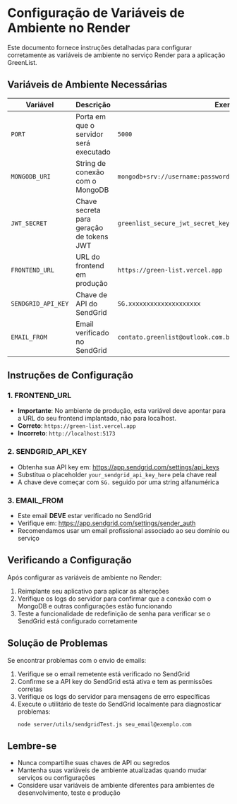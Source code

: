 # Configuração de Variáveis de Ambiente no Render

Este documento fornece instruções detalhadas para configurar corretamente as variáveis de ambiente no serviço Render para a aplicação GreenList.

## Variáveis de Ambiente Necessárias

| Variável           | Descrição                                | Exemplo                                                          |
| ------------------ | ---------------------------------------- | ---------------------------------------------------------------- |
| `PORT`             | Porta em que o servidor será executado   | `5000`                                                           |
| `MONGODB_URI`      | String de conexão com o MongoDB          | `mongodb+srv://username:password@cluster.mongodb.net/greenlist?` |
| `JWT_SECRET`       | Chave secreta para geração de tokens JWT | `greenlist_secure_jwt_secret_key_2023`                           |
| `FRONTEND_URL`     | URL do frontend em produção              | `https://green-list.vercel.app`                                  |
| `SENDGRID_API_KEY` | Chave de API do SendGrid                 | `SG.xxxxxxxxxxxxxxxxxxxx`                                        |
| `EMAIL_FROM`       | Email verificado no SendGrid             | `contato.greenlist@outlook.com.br`                               |

## Instruções de Configuração

### 1. FRONTEND_URL

- **Importante**: No ambiente de produção, esta variável deve apontar para a URL do seu frontend implantado, não para localhost.
- **Correto**: `https://green-list.vercel.app`
- **Incorreto**: `http://localhost:5173`

### 2. SENDGRID_API_KEY

- Obtenha sua API key em: https://app.sendgrid.com/settings/api_keys
- Substitua o placeholder `your_sendgrid_api_key_here` pela chave real
- A chave deve começar com `SG.` seguido por uma string alfanumérica

### 3. EMAIL_FROM

- Este email **DEVE** estar verificado no SendGrid
- Verifique em: https://app.sendgrid.com/settings/sender_auth
- Recomendamos usar um email profissional associado ao seu domínio ou serviço

## Verificando a Configuração

Após configurar as variáveis de ambiente no Render:

1. Reimplante seu aplicativo para aplicar as alterações
2. Verifique os logs do servidor para confirmar que a conexão com o MongoDB e outras configurações estão funcionando
3. Teste a funcionalidade de redefinição de senha para verificar se o SendGrid está configurado corretamente

## Solução de Problemas

Se encontrar problemas com o envio de emails:

1. Verifique se o email remetente está verificado no SendGrid
2. Confirme se a API key do SendGrid está ativa e tem as permissões corretas
3. Verifique os logs do servidor para mensagens de erro específicas
4. Execute o utilitário de teste do SendGrid localmente para diagnosticar problemas:
   ```
   node server/utils/sendgridTest.js seu_email@exemplo.com
   ```

## Lembre-se

- Nunca compartilhe suas chaves de API ou segredos
- Mantenha suas variáveis de ambiente atualizadas quando mudar serviços ou configurações
- Considere usar variáveis de ambiente diferentes para ambientes de desenvolvimento, teste e produção
